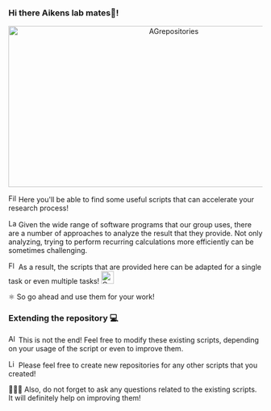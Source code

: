 ### Hi there Aikens lab mates👋!

<!---Copyright (c) 2020 Wei He--->
<p align="center">
<img src="https://socialify.git.ci/AGrepositories/AGrepositories/image?description=1&descriptionEditable=This%20is%20the%20GitHub%20profile%20for%20our%20research%20group%2C%0AThe%20Aikens%20Research%20Laboratory%20%F0%9F%96%A5%EF%B8%8F%F0%9F%91%A9%F0%9F%8F%BB%E2%80%8D%F0%9F%94%AC%F0%9F%91%A8%F0%9F%8F%BB%E2%80%8D%F0%9F%94%AC%F0%9F%A7%AA&font=KoHo&name=1&pattern=Circuit%20Board&theme=Dark" alt="AGrepositories" width="640" height="320"/>
</p>

<img src="https://raw.githubusercontent.com/Tarikul-Islam-Anik/Animated-Fluent-Emojis/master/Emojis/Objects/File%20Folder.png" alt="File Folder" width="16" height="16" /> Here you'll be able to find some useful scripts that can accelerate your research process!

<img src="https://raw.githubusercontent.com/Tarikul-Islam-Anik/Animated-Fluent-Emojis/master/Emojis/Objects/Laptop.png" alt="Laptop" width="16" height="16" /> Given the wide range of software programs that our group uses, there are a number of approaches to analyze the result that they provide. Not only analyzing, trying to perform recurring calculations more efficiently can be sometimes challenging.

<img src="https://raw.githubusercontent.com/Tarikul-Islam-Anik/Animated-Fluent-Emojis/master/Emojis/Objects/Floppy%20Disk.png" alt="Floppy Disk" width="16" height="16" /> As a result, the scripts that are provided here can be adapted for a single task or even multiple tasks! <img src="https://raw.githubusercontent.com/Tarikul-Islam-Anik/Animated-Fluent-Emojis/master/Emojis/Smilies/Cowboy%20Hat%20Face.png" alt="Cowboy Hat Face" width="25" height="25" />

⚛️ So go ahead and use them for your work!

### Extending the repository 💻

<img src="https://raw.githubusercontent.com/Tarikul-Islam-Anik/Animated-Fluent-Emojis/master/Emojis/Objects/Alembic.png" alt="Alembic" width="16" height="16" /> This is not the end! Feel free to modify these existing scripts, depending on your usage of the script or even to improve them.

<img src="https://raw.githubusercontent.com/Tarikul-Islam-Anik/Animated-Fluent-Emojis/master/Emojis/Objects/Light%20Bulb.png" alt="Light Bulb" width="16" height="16" /> Please feel free to create new repositories for any other scripts that you created!

🙋🏻‍♂️ Also, do not forget to ask any questions related to the existing scripts. It will definitely help on improving them!
